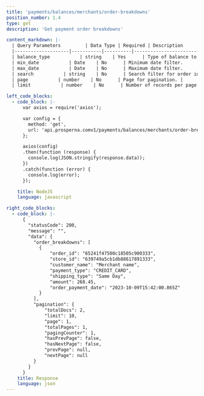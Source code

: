 ```yaml
---
title: 'payments/balances/merchants/order-breakdowns'
position_number: 1.4
type: get
description: 'Get payment order breakdowns'

content_markdown: |-
  | Query Parameters         | Data Type | Required | Description                        |
  |--------------------|-----------|----------|------------------------------------|
  | balance_type           | string    | Yes      | Type of balance to be queried, values must be either 'pending_order' or 'lifetime_orders'                 |
  | min_date           | Date    | No      | Minimum date filter.                    |
  | max_date           | Date    | No      | Maximum date filter.                    |
  | search           | string    | No      | Search filter for order id.                    |
  | page           | number    | No      | Page for pagination. |
  | limit           | number    | No      | Number of records per page. |

left_code_blocks:
  - code_block: |-
      var axios = require('axios');

      var config = {
        method: 'get',
        url: 'api.prosperna.comv1/payments/balances/merchants/order-breakdowns?balance_type=pending_orders&min_date=2023-06-17&max_date=2023-06-17&search=&page=1&limit=10',
      };

      axios(config)
      .then(function (response) {
        console.log(JSON.stringify(response.data));
      })
      .catch(function (error) {
        console.log(error);
      });

    title: NodeJS
    language: javascript

right_code_blocks:
  - code_block: |-
      {
        "statusCode": 200,
        "message": "",
        "data": {
          "order_breakdowns": [
            {
                "order_id": "65241f47500c18505c900333",
                "store_id": "639749a5cb1db88617891333",
                "customer_name": "Merchant name",
                "payment_type": "CREDIT_CARD",
                "shipping_type": "Same Day",
                "amount": 268.45,
                "order_payment_date": "2023-10-09T15:42:00.865Z"
            }
          ],
          "pagination": {
              "totalDocs": 2,
              "limit": 10,
              "page": 1,
              "totalPages": 1,
              "pagingCounter": 1,
              "hasPrevPage": false,
              "hasNextPage": false,
              "prevPage": null,
              "nextPage": null
          }
        }          
      }
    title: Response
    language: json
---
```

